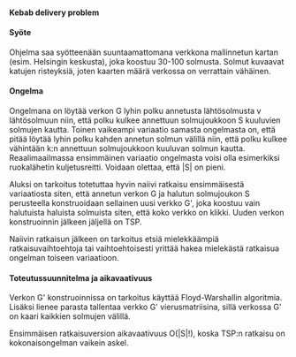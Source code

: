 #### Kebab delivery problem

#### Syöte

Ohjelma saa syötteenään suuntaamattomana verkkona mallinnetun kartan (esim. Helsingin keskusta), joka koostuu 30-100 solmusta. Solmut kuvaavat katujen risteyksiä, joten kaarten määrä verkossa on verrattain vähäinen.

#### Ongelma

Ongelmana on löytää verkon G lyhin polku annetusta lähtösolmusta v lähtösolmuun niin, että polku kulkee annettuun solmujoukkoon S kuuluvien solmujen kautta. Toinen vaikeampi variaatio samasta ongelmasta on, että pitää löytää lyhin polku kahden annetun solmun välillä niin, että polku kulkee vähintään k:n annettuun solmujoukkoon kuuluvan solmun kautta. Reaalimaailmassa ensimmäinen variaatio ongelmasta voisi olla esimerkiksi ruokalähetin kuljetusreitti. Voidaan olettaa, että |S| on pieni.

Aluksi on tarkoitus totetuttaa hyvin naiivi ratkaisu ensimmäisestä variaatiosta siten, että annetun verkon G ja halutun solmujoukon S perusteella konstruoidaan sellainen uusi verkko G', joka koostuu vain halutuista haluista solmuista siten, että koko verkko on klikki. Uuden verkon konstruoinnin jälkeen jäljellä on TSP.

Naiivin ratkaisun jälkeen on tarkoitus etsiä mielekkäämpiä ratkaisuvaihtoehtoja tai vaihtoehtoisesti yrittää hakea mielekästä ratkaisua ongelman toiseen variaatioon.

#### Toteutussuunnitelma ja aikavaativuus

Verkon G' konstruoinnissa on tarkoitus käyttää Floyd-Warshallin algoritmia. Lisäksi lienee parasta tallentaa verkko G' vierusmatriisina, sillä verkossa G' on kaari kaikkien solmujen välillä.

Ensimmäisen ratkaisuversion aikavaativuus O(|S|!), koska TSP:n ratkaisu on kokonaisongelman vaikein askel.
